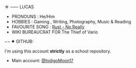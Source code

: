 ☆ ⸺ LUCAS

- PRONOUNS : He/Him
- HOBBIES : Gaming , Writing, Photography, Music & Reading
- FAVOURITE SONG : [Rust - No,Really](https://youtu.be/NqKA4Lv-BP4?si=AVOeDBFReyp15_eF)
- WIKI BUREAUCRAT FOR <underline>The Thief of Vario</underline>


⌢⌢ ✦ GITHUB:

I'm using this account <strong>strictly</strong> as a school repository.
- Main account: [@IndigoMoon17](https://github.com/IndigoMoon17)
